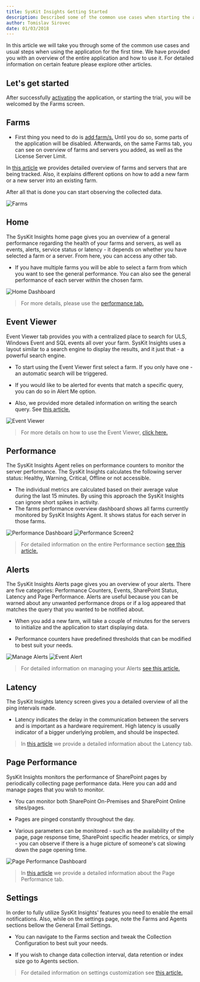 ```yaml
---
title: SysKit Insights Getting Started
description: Described some of the common use cases when starting the application for the first time. 
author: Tomislav Sirovec
date: 01/03/2018
--- 
```

In this article we will take you through some of the common use cases and usual steps when using the application for the first time. We have provided you with an overview of the entire application and how to use it. For detailed information on certain feature please explore other articles.   

## Let's get started

After successfully [activating](#internal/activation/online-offline-activation) the application, or starting the trial, you will be welcomed by the Farms screen. 
 
## Farms

- First thing you need to do is [add farm/s.](#internal/get-to-know-insights/farms-screen) Until you do so, some parts of the application will be disabled. Afterwards, on the same Farms tab, you can see on overview of farms and servers you added, as well as the License Server Limit.  

In [this article](#internal/get-to-know-insights/farms-screen) we provides detailed overview of farms and servers that are being tracked. Also, it explains different options on how to add a new farm or a new server into an existing farm.

After all that is done you can start observing the collected data. 

![Farms](#img/farms-screen.png)

## Home

The SysKit Insights home page gives you an overview of a general performance regarding the health of your farms and servers, as well as events, alerts, service status or latency - it depends on whether you have selected a farm or a server. From here, you can access any other tab.

- If you have multiple farms you will be able to select a farm from which you want to see the general performance. You can also see the general performance of each server within the chosen farm.

![Home Dashboard](#img/home-dashboard.png)

>For more details, please use the [performance tab.](#internal/get-to-know-insights/performance-screen) 

## Event Viewer

Event Viewer tab provides you with a centralized place to search for ULS, Windows Event and SQL events all over your farm. SysKit Insights uses a layout similar to a search engine to display the results, and it just that - a powerful search engine. 

- To start using the Event Viewer first select a farm. If you only have one - an automatic search will be triggered. 

- If you would like to be alerted for events that match a specific query, you can do so in Alert Me option.

- Also, we provided more detailed information on writing the search query. See [this article.](#internal/how-to/search-query)

![Event Viewer](#img/event-viewer.png)

>For more details on how to use the Event Viewer, [click here.](#internal/get-to-know-insights/event-viewer)

## Performance

The SysKit Insights Agent relies on performance counters to monitor the server performance. The SysKit Insights calculates the following server status: Healthy, Warning, Critical, Offline or not accessible. 

- The individual metrics are calculated based on their average value during the last 15 minutes. By using this approach the SysKit Insights can ignore short spikes in activity.  
- The farms performance overview dashboard shows all farms currently monitored by SysKit Insights Agent. It shows status for each server in those farms. 

![Performance Dashboard](#img/performance-dashboard.png) ![Performance Screen2](#img/performance-screen2.png)  

>For detailed information on the entire Performance section [see this article.](#internal/get-to-know-insights/performance-screen)

## Alerts

The SysKit Insights Alerts page gives you an overview of your alerts. There are five categories: Performance Counters, Events, SharePoint Status, Latency and Page Performance. Alerts are useful because you can be warned about any unwanted performance drops or if a log appeared that matches the query that you wanted to be notified about.

- When you add a new farm, will take a couple of minutes for the servers to initialize and the application to start displaying data.

- Performance counters have predefined thresholds that can be modified to best suit your needs.

![Manage Alerts](#img/manage-alerts.png) ![Event Alert](#img/event-alert.png)  

>For detailed information on managing your Alerts [see this article.](#internal/how-to/manage-alerts)

## Latency

The SysKit Insights latency screen gives you a detailed overview of all the ping intervals made. 

- Latency indicates the delay in the communication between the servers and is important as a hardware requirement. High latency is usually indicator of a bigger underlying problem, and should be inspected. 

>In [this article](#internal/get-to-know-insights/latency-screen) we provide a detailed information about the Latency tab.  

## Page Performance 

SysKit Insights monitors the performance of SharePoint pages by periodically collecting page performance data. Here you can add and manage pages that you wish to monitor. 

- You can monitor both SharePoint On-Premises and SharePoint Online sites/pages. 

- Pages are pinged constantly throughout the day. 

- Various parameters can be monitored - such as the availability of the page, page response time, SharePoint specific header metrics, or simply - you can observe if there is a huge picture of someone's cat slowing down the page opening time.

![Page Performance Dashboard](#img/page-performance.png)

>In [this article](#internal/get-to-know-insights/page-performance-screen) we provide a detailed information about the Page Performance tab.

## Settings

In order to fully utilize SysKit Insights' features you need to enable the email notifications. Also, while on the settings page, note the Farms and Agents sections bellow the General Email Settings. 

- You can navigate to the Farms section and tweak the Collection Configuration to best suit your needs. 

- If you wish to change data collection interval, data retention or index size go to Agents section.  

>For detailed information on settings customization see [this article.](#internal/how-to/customize-settings)



